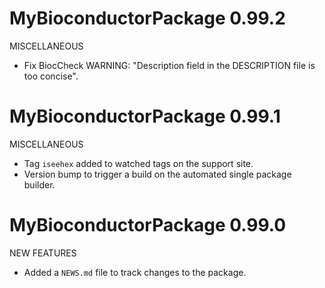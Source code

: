 # MyBioconductorPackage 0.99.2

MISCELLANEOUS

* Fix BiocCheck WARNING: "Description field in the DESCRIPTION file is too
  concise".

# MyBioconductorPackage 0.99.1

MISCELLANEOUS

* Tag `iseehex` added to watched tags on the support site.
* Version bump to trigger a build on the automated single package builder.

# MyBioconductorPackage 0.99.0

NEW FEATURES

* Added a `NEWS.md` file to track changes to the package.
